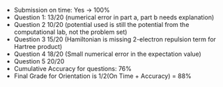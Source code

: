 - Submission on time: Yes -> 100%
- Question 1: 13/20 (numerical error in part a, part b needs explanation)
- Question 2 10/20 (potential used is still the potential from the computational lab, not the problem set)
- Question 3 15/20 (Hamiltonian is missing 2-electron repulsion term for Hartree product)
- Question 4 18/20 (Small numerical error in the expectation value)
- Question 5 20/20 
- Cumulative Accuracy for questions:  76%
- Final Grade for Orientation is 1/2(On Time + Accuracy) = 88%
